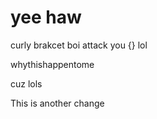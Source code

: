 # yee haw

curly brakcet boi attack you {} lol

whythishappentome

cuz lols

This is another change
